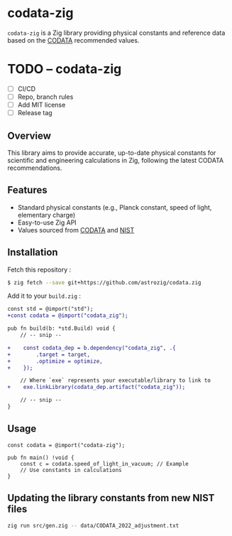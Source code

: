 # codata-zig

`codata-zig` is a Zig library providing physical constants and reference data based on the [CODATA](https://codata.org/about-codata/) recommended values.

# TODO – codata-zig

- [ ] CI/CD
- [ ] Repo, branch rules
- [ ] Add MIT license
- [ ] Release tag

## Overview

This library aims to provide accurate, up-to-date physical constants for scientific and engineering calculations in Zig, following the latest CODATA recommendations.

## Features

- Standard physical constants (e.g., Planck constant, speed of light, elementary charge)
- Easy-to-use Zig API
- Values sourced from [CODATA](https://codata.org/about-codata/) and [NIST](https://physics.nist.gov/cuu/Constants/index.html)

## Installation

Fetch this repository :

```sh
$ zig fetch --save git+https://github.com/astrozig/codata.zig
```

Add it to your `build.zig` :

```diff
const std = @import("std");
+const codata = @import("codata_zig");

pub fn build(b: *std.Build) void {
    // -- snip --

+    const codata_dep = b.dependency("codata_zig", .{
+        .target = target,
+        .optimize = optimize,
+    });

    // Where `exe` represents your executable/library to link to
+    exe.linkLibrary(codata_dep.artifact("codata_zig"));

    // -- snip --
}
```

## Usage

```zig
const codata = @import("codata-zig");

pub fn main() !void {
    const c = codata.speed_of_light_in_vacuum; // Example
    // Use constants in calculations
}
```

## Updating the library constants from new NIST files

```bash
zig run src/gen.zig -- data/CODATA_2022_adjustment.txt
```
